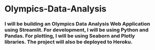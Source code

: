 # Olympics-Data-Analysis
### I will be building an Olympics Data Analysis Web Application using Streamlit. For development, I will be using Python and Pandas. For plotting, I will be using Seaborn and Plotly libraries. The project will also be deployed to Heroku.
